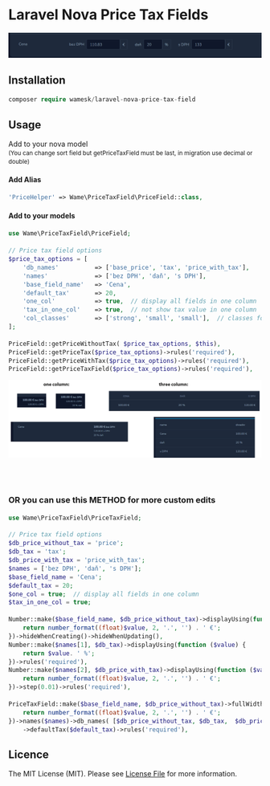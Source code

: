 # Laravel Nova Price Tax Fields

<img alt="preview" src="img.png">

## Installation

``` php
composer require wamesk/laravel-nova-price-tax-field
```

## Usage
Add to your nova model <br>
<small>
(You can change sort field but getPriceTaxField must be last, in migration use decimal or double)
</small>

#### Add Alias
``` php
'PriceHelper' => Wame\PriceTaxField\PriceField::class,
```

#### Add to your models
``` php
use Wame\PriceTaxField\PriceField;

// Price tax field options
$price_tax_options = [
    'db_names'          => ['base_price', 'tax', 'price_with_tax'],
    'names'             => ['bez DPH', 'daň', 's DPH'],
    'base_field_name'   => 'Cena',
    'default_tax'       => 20,
    'one_col'           => true,  // display all fields in one column
    'tax_in_one_col'    => true,  // not show tax value in one column
    'col_classes'       => ['strong', 'small', 'small'],  // classes for rows in column
];
        
PriceField::getPriceWithoutTax( $price_tax_options, $this),
PriceField::getPriceTax($price_tax_options)->rules('required'),
PriceField::getPriceWithTax($price_tax_options)->rules('required'),
PriceField::getPriceTaxField($price_tax_options)->rules('required'),
```

<img alt="preview" src="img2.png">


<br><br>

### OR you can use this METHOD for more custom edits

``` php
use Wame\PriceTaxField\PriceTaxField;

// Price tax field options
$db_price_without_tax = 'price';
$db_tax = 'tax';
$db_price_with_tax = 'price_with_tax';
$names = ['bez DPH', 'daň', 's DPH'];
$base_field_name = 'Cena';
$default_tax = 20;
$one_col = true;  // display all fields in one column
$tax_in_one_col = true;

Number::make($base_field_name, $db_price_without_tax)->displayUsing(function ($value) {
    return number_format((float)$value, 2, '.', '') . ' €';
})->hideWhenCreating()->hideWhenUpdating(),
Number::make($names[1], $db_tax)->displayUsing(function ($value) {
    return $value. ' %';
})->rules('required'),
Number::make($names[2], $db_price_with_tax)->displayUsing(function ($value) {
    return number_format((float)$value, 2, '.', '') . ' €';
})->step(0.01)->rules('required'),

PriceTaxField::make($base_field_name, $db_price_without_tax)->fullWidth()->displayUsing(function ($value) {
    return number_format((float)$value, 2, '.', '') . ' €';
})->names($names)->db_names( [$db_price_without_tax, $db_tax,  $db_price_with_tax])->hideFromIndex()->hideFromDetail()
    ->defaultTax($default_tax)->rules('required'),
```


## Licence

The MIT License (MIT). Please see [License File](LICENCE) for more information.
